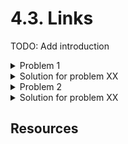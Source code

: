# 4.3. Links

TODO: Add introduction

<details>
    <summary>Problem 1</summary>

    TODO: Add problem description

    Links only highlighted by color

</details>
<details>
    <summary>Solution for problem XX</summary>
    TODO: Add solution
</details>

<details>
    <summary>Problem 2</summary>

    TODO: Add problem description

    Not descriptive link text

</details>
<details>
    <summary>Solution for problem XX</summary>
    TODO: Add solution
</details>

## Resources
